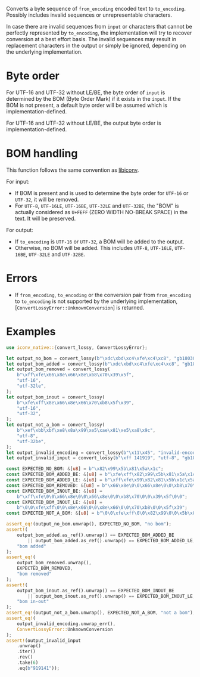 Converts a byte sequence of `from_encoding` encoded text to `to_encoding`. Possibly includes invalid sequences or unrepresentable characters.

In case there are invalid sequences from `input` or characters that cannot be perfectly represented by `to_encoding`, the implementation will try to recover conversion at a best effort basis. The invalid sequences may result in replacement characters in the output or simply be ignored, depending on the underlying implementation.

# Byte order

For UTF-16 and UTF-32 without LE/BE, the byte order of `input` is determined by the BOM (Byte Order Mark) if it exists in the `input`. If the BOM is not present, a default byte order will be assumed which is implementation-defined.

For UTF-16 and UTF-32 without LE/BE, the output byte order is implementation-defined. 

# BOM handling

This function follows the same convention as [libiconv].

For input:

- If BOM is present and is used to determine the byte order for `UTF-16` or `UTF-32`, it will be removed.
- For `UTF-8`, `UTF-16LE`, `UTF-16BE`, `UTF-32LE` and `UTF-32BE`, the "BOM" is actually considered as `U+FEFF` (ZERO WIDTH NO-BREAK SPACE) in the text. It will be preserved.

For output:

- If `to_encoding` is `UTF-16` or `UTF-32`, a BOM will be added to the output.
- Otherwise, no BOM will be added. This includes `UTF-8`, `UTF-16LE`, `UTF-16BE`, `UTF-32LE` and `UTF-32BE`.

# Errors

- If `from_encoding`, `to_encoding` or the conversion pair from `from_encoding` to `to_encoding` is not supported by the underlying implementation, [`ConvertLossyError::UnknownConversion`] is returned.

# Examples

```rust
use iconv_native::{convert_lossy, ConvertLossyError};

let output_no_bom = convert_lossy(b"\xdc\xbd\xc4\xfe\xc4\xc8", "gb18030", "utf-16be");
let output_bom_added = convert_lossy(b"\xdc\xbd\xc4\xfe\xc4\xc8", "gb18030", "utf-16");
let output_bom_removed = convert_lossy(
    b"\xff\xfe\x66\x8e\x66\x8e\xb8\x70\x39\x5f",
    "utf-16",
    "utf-32le",
);
let output_bom_inout = convert_lossy(
    b"\xfe\xff\x8e\x66\x8e\x66\x70\xb8\x5f\x39",
    "utf-16",
    "utf-32",
);
let output_not_a_bom = convert_lossy(
    b"\xef\xbb\xbf\xe8\x8a\x99\xe5\xae\x81\xe5\xa8\x9c",
    "utf-8",
    "utf-32be",
);
let output_invalid_encoding = convert_lossy(b"\x11\x45", "invalid-encoding", "utf-8");
let output_invalid_input = convert_lossy(b"\xff 141919", "utf-8", "gb18030");

const EXPECTED_NO_BOM: &[u8] = b"\x82\x99\x5b\x81\x5a\x1c";
const EXPECTED_BOM_ADDED_BE: &[u8] = b"\xfe\xff\x82\x99\x5b\x81\x5a\x1c";
const EXPECTED_BOM_ADDED_LE: &[u8] = b"\xff\xfe\x99\x82\x81\x5b\x1c\x5a";
const EXPECTED_BOM_REMOVED: &[u8] = b"\x66\x8e\0\0\x66\x8e\0\0\xb8\x70\0\0\x39\x5f\0\0";
const EXPECTED_BOM_INOUT_BE: &[u8] =
    b"\xff\xfe\0\0\x66\x8e\0\0\x66\x8e\0\0\xb8\x70\0\0\x39\x5f\0\0";
const EXPECTED_BOM_INOUT_LE: &[u8] =
    b"\0\0\xfe\xff\0\0\x8e\x66\0\0\x8e\x66\0\0\x70\xb8\0\0\x5f\x39";
const EXPECTED_NOT_A_BOM: &[u8] = b"\0\0\xfe\xff\0\0\x82\x99\0\0\x5b\x81\0\0\x5a\x1c";

assert_eq!(output_no_bom.unwrap(), EXPECTED_NO_BOM, "no bom");
assert!(
    output_bom_added.as_ref().unwrap() == EXPECTED_BOM_ADDED_BE
        || output_bom_added.as_ref().unwrap() == EXPECTED_BOM_ADDED_LE,
    "bom added"
);
assert_eq!(
    output_bom_removed.unwrap(),
    EXPECTED_BOM_REMOVED,
    "bom removed"
);
assert!(
    output_bom_inout.as_ref().unwrap() == EXPECTED_BOM_INOUT_BE
        || output_bom_inout.as_ref().unwrap() == EXPECTED_BOM_INOUT_LE,
    "bom in-out"
);
assert_eq!(output_not_a_bom.unwrap(), EXPECTED_NOT_A_BOM, "not a bom");
assert_eq!(
    output_invalid_encoding.unwrap_err(),
    ConvertLossyError::UnknownConversion
);
assert!(output_invalid_input
    .unwrap()
    .iter()
    .rev()
    .take(6)
    .eq(b"919141"));
```

[libiconv]: https://www.gnu.org/software/libiconv/
